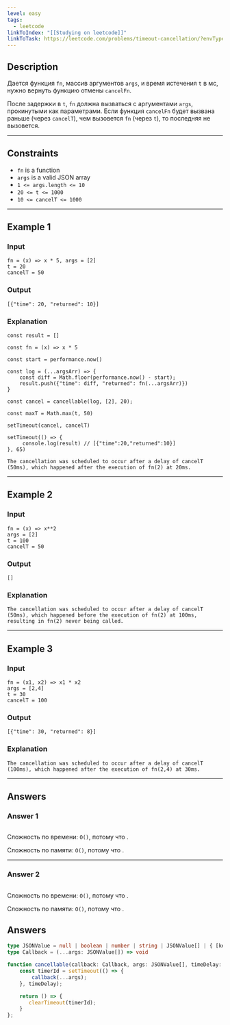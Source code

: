 ```yaml
---
level: easy
tags:
  - leetcode
linkToIndex: "[[Studying on leetcode]]"
linkToTask: https://leetcode.com/problems/timeout-cancellation/?envType=study-plan-v2&envId=30-days-of-javascript
---
```

## Description

Дается функция `fn`, массив аргументов `args`, и время истечения `t` в мс, нужно вернуть функцию отмены `cancelFn`.

После задержки в `t`, `fn` должна вызваться с аргументами `args`, прокинутыми как параметрами. Если функция `cancelFn` будет вызвана раньше (через `cancelT`), чем вызовется `fn` (через `t`), то последняя не вызовется.

---
## Constraints

- `fn` is a function
- `args` is a valid JSON array
- `1 <= args.length <= 10`
- `20 <= t <= 1000`
- `10 <= cancelT <= 1000`

---
## Example 1

### Input

```
fn = (x) => x * 5, args = [2]
t = 20
cancelT = 50
```
### Output

```
[{"time": 20, "returned": 10}]
```
### Explanation

```
const result = []

const fn = (x) => x * 5

const start = performance.now() 

const log = (...argsArr) => {
    const diff = Math.floor(performance.now() - start);
    result.push({"time": diff, "returned": fn(...argsArr)})
}
     
const cancel = cancellable(log, [2], 20);

const maxT = Math.max(t, 50)
          
setTimeout(cancel, cancelT)

setTimeout(() => {
     console.log(result) // [{"time":20,"returned":10}]
}, 65)

The cancellation was scheduled to occur after a delay of cancelT (50ms), which happened after the execution of fn(2) at 20ms.
```

---
## Example 2

### Input

```
fn = (x) => x**2
args = [2]
t = 100
cancelT = 50
```
### Output

```
[]
```
### Explanation

```
The cancellation was scheduled to occur after a delay of cancelT (50ms), which happened before the execution of fn(2) at 100ms, resulting in fn(2) never being called.
```

---
## Example 3

### Input

```
fn = (x1, x2) => x1 * x2
args = [2,4]
t = 30
cancelT = 100
```
### Output

```
[{"time": 30, "returned": 8}]
```
### Explanation

```
The cancellation was scheduled to occur after a delay of cancelT (100ms), which happened after the execution of fn(2,4) at 30ms.
```

---
## Answers

### Answer 1

```typescript
```

Сложность по времени: `O()`, потому что .

Сложность по памяти: `O()`, потому что .

---
### Answer 2

```typescript
```

Сложность по времени: `O()`, потому что .

Сложность по памяти: `O()`, потому что .

## Answers

```typescript
type JSONValue = null | boolean | number | string | JSONValue[] | { [key: string]: JSONValue };
type Callback = (...args: JSONValue[]) => void

function cancellable(callback: Callback, args: JSONValue[], timeDelay: number): Function {
    const timerId = setTimeout(() => {
        callback(...args);
    }, timeDelay);

    return () => {
       clearTimeout(timerId);
    }
};
```
